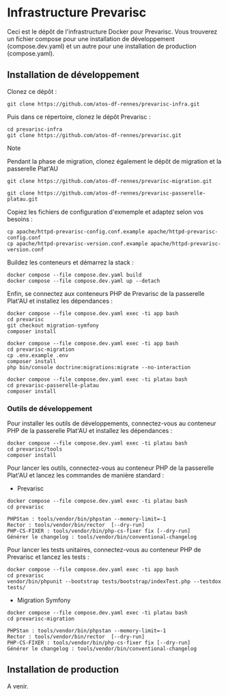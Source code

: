 # Infrastructure Prevarisc

Ceci est le dépôt de l'infrastructure Docker pour Prevarisc. Vous trouverez un fichier compose pour une installation de développement (compose.dev.yaml) et un autre pour une installation de production (compose.yaml).

## Installation de développement

Clonez ce dépôt :
```shell
git clone https://github.com/atos-df-rennes/prevarisc-infra.git
```

Puis dans ce répertoire, clonez le dépôt Prevarisc :
```shell
cd prevarisc-infra
git clone https://github.com/atos-df-rennes/prevarisc.git
```

> [!NOTE]
> Pendant la phase de migration, clonez également le dépôt de migration et la passerelle Plat'AU

```shell
git clone https://github.com/atos-df-rennes/prevarisc-migration.git
```
```shell
git clone https://github.com/atos-df-rennes/prevarisc-passerelle-platau.git
```

Copiez les fichiers de configuration d'exmemple et adaptez selon vos besoins :
```shell
cp apache/httpd-prevarisc-config.conf.example apache/httpd-prevarisc-config.conf
cp apache/httpd-prevarisc-version.conf.example apache/httpd-prevarisc-version.conf
```

Buildez les conteneurs et démarrez la stack :
```shell
docker compose --file compose.dev.yaml build
docker compose --file compose.dev.yaml up --detach
```

Enfin, se connectez aux conteneurs PHP de Prevarisc de la passerelle Plat'AU et installez les dépendances :
```shell
docker compose --file compose.dev.yaml exec -ti app bash
cd prevarisc
git checkout migration-symfony
composer install
```
```shell
docker compose --file compose.dev.yaml exec -ti app bash
cd prevarisc-migration
cp .env.example .env
composer install
php bin/console doctrine:migrations:migrate --no-interaction
```
```shell
docker compose --file compose.dev.yaml exec -ti platau bash
cd prevarisc-passerelle-platau
composer install
```

### Outils de développement

Pour installer les outils de développements, connectez-vous au conteneur PHP de la passerelle Plat'AU et installez les dépendances :
```shell
docker compose --file compose.dev.yaml exec -ti platau bash
cd prevarisc/tools
composer install
```
Pour lancer les outils, connectez-vous au conteneur PHP de la passerelle Plat'AU et lancez les commandes de manière standard :
- Prevarisc
```shell
docker compose --file compose.dev.yaml exec -ti platau bash
cd prevarisc

PHPStan : tools/vendor/bin/phpstan --memory-limit=-1
Rector : tools/vendor/bin/rector  [--dry-run]
PHP-CS-FIXER : tools/vendor/bin/php-cs-fixer fix [--dry-run]
Générer le changelog : tools/vendor/bin/conventional-changelog
```
Pour lancer les tests unitaires, connectez-vous au conteneur PHP de Prevarisc et lancez les tests :
```shell
docker compose --file compose.dev.yaml exec -ti app bash
cd prevarisc
vendor/bin/phpunit --bootstrap tests/bootstrap/indexTest.php --testdox tests/
```
- Migration Symfony
```shell
docker compose --file compose.dev.yaml exec -ti platau bash
cd prevarisc-migration

PHPStan : tools/vendor/bin/phpstan --memory-limit=-1
Rector : tools/vendor/bin/rector  [--dry-run]
PHP-CS-FIXER : tools/vendor/bin/php-cs-fixer fix [--dry-run]
Générer le changelog : tools/vendor/bin/conventional-changelog
```

## Installation de production

A venir.